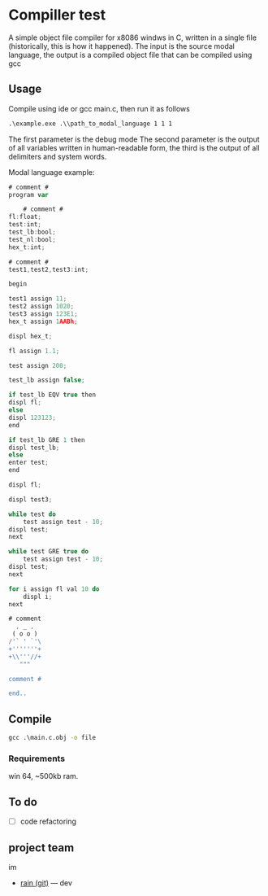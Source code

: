 # Compiller test
A simple object file compiler for x8086 windws in C, written in a single file (historically, this is how it happened). The input is the source modal language, the output is a compiled object file that can be compiled using gcc


## Usage
Compile using ide or gcc main.c, then run it as follows

```cmd
.\example.exe .\\path_to_modal_language 1 1 1
```

The first parameter is the debug mode
The second parameter is the output of all variables written in human-readable form, the third is the output of all delimiters and system words.

Modal language example:
```js
# comment #
program var

    # comment #
fl:float;
test:int;
test_lb:bool;
test_nl:bool;
hex_t:int;

# comment #
test1,test2,test3:int;

begin

test1 assign 11;
test2 assign 1020;
test3 assign 123E1;
hex_t assign 1AABh;

displ hex_t;

fl assign 1.1;

test assign 200;

test_lb assign false;

if test_lb EQV true then
displ fl;
else
displ 123123;
end

if test_lb GRE 1 then
displ test_lb;
else
enter test;
end

displ fl;

displ test3;

while test do
    test assign test - 10;
displ test;
next

while test GRE true do
    test assign test - 10;
displ test;
next

for i assign fl val 10 do
    displ i;
next

# comment
  , _ ,
 ( o o )
/'` ' `'\
+'''''''+
+\\'''//+
   """

comment #

end..
```

## Compile
```cmd
gcc .\main.c.obj -o file  
```


### Requirements
win 64, ~500kb ram.

## To do
- [ ] code refactoring

## project team
im
- [rain (git)](https://github.com/RainDarkNess/compiler-test) — dev
